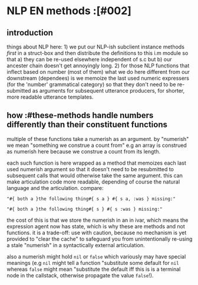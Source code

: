 # NLP EN methods :[#002]


## introduction

things about NLP here: 1) we put our NLP-ish subclient instance methods
*first* in a struct-box and then distribute the definitions to this i.m
module so that a) they can be re-used elsewhere independent of s.c but
b) our ancester chain doesn't get annoyingly long. 2) for those NLP
functions that inflect based on number (most of them) what we do here
different from our downstream (dependees) is we memoize the last used
numeric expressers (for the 'number' grammatical category) so that they
don't need to be re-submitted as arguments for subsequent utterance
producers, for shorter, more readable utterance templates.



## how :#these-methods handle numbers differently than their constituent functions

multiple of these functions take a numerish as an argument. by "numerish"
we mean "something we construe a count from" e.g an array is construed
as numerish here because we construe a count from its length.

each such function is here wrapped as a method that memoizes each last
used numerish argument so that it doesn't need to be resubmitted to
subsequent calls that would otherwise take the same argument. this can
make articulation code more readable, depending of course the natural
language and the articulation. compare:

    "#{ both a }the following thing#{ s a } #{ s a, :was } missing:"

    "#{ both a }the following thing#{ s } #{ s :was } missing:"

the cost of this is that we store the numerish in an in ivar, which
means the expression agent now has state, which is why these are methods
and not functions. it is a trade-off: use with caution, because no
mechanism is yet provided to "clear the cache" to safeguard you from
unintentionally re-using a stale "numerish" in a syntactically
external articulation.

also a numerish might hold `nil` or `false` which variously may have
special meanings (e.g `nil` might tell a function "substitute some
default for `nil` whereas `false` might mean "substitute the default
iff this is is a terminal node in the callstack, otherwise propagate
the value `false`!).
